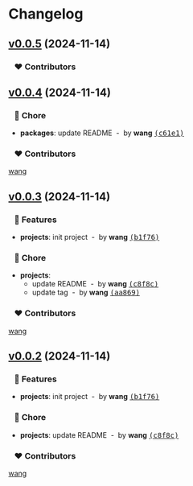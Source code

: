 # Changelog


## [v0.0.5](https://github.com/mufeng889/cli/compare/v0.0.4...v0.0.5) (2024-11-14)

### &nbsp;&nbsp;&nbsp;❤️ Contributors

## [v0.0.4](https://github.com/mufeng889/cli/compare/v0.0.3...v0.0.4) (2024-11-14)

### &nbsp;&nbsp;&nbsp;🏡 Chore

- **packages**: update README &nbsp;-&nbsp; by **wang** [<samp>(c61e1)</samp>](https://github.com/mufeng889/cli/commit/c61e116)

### &nbsp;&nbsp;&nbsp;❤️ Contributors


[wang](mailto:1509326266@qq.com)

## [v0.0.3](https://github.com/mufeng889/cli/compare/undefined...v0.0.3) (2024-11-14)

### &nbsp;&nbsp;&nbsp;🚀 Features

- **projects**: init project &nbsp;-&nbsp; by **wang** [<samp>(b1f76)</samp>](https://github.com/mufeng889/cli/commit/b1f7609)

### &nbsp;&nbsp;&nbsp;🏡 Chore

- **projects**:
  - update README &nbsp;-&nbsp; by **wang** [<samp>(c8f8c)</samp>](https://github.com/mufeng889/cli/commit/c8f8ca1)
  - update tag &nbsp;-&nbsp; by **wang** [<samp>(aa869)</samp>](https://github.com/mufeng889/cli/commit/aa869bc)

### &nbsp;&nbsp;&nbsp;❤️ Contributors


[wang](mailto:1509326266@qq.com)

## [v0.0.2](https://github.com/mufeng889/cli/compare/undefined...v0.0.2) (2024-11-14)

### &nbsp;&nbsp;&nbsp;🚀 Features

- **projects**: init project &nbsp;-&nbsp; by **wang** [<samp>(b1f76)</samp>](https://github.com/mufeng889/cli/commit/b1f7609)

### &nbsp;&nbsp;&nbsp;🏡 Chore

- **projects**: update README &nbsp;-&nbsp; by **wang** [<samp>(c8f8c)</samp>](https://github.com/mufeng889/cli/commit/c8f8ca1)

### &nbsp;&nbsp;&nbsp;❤️ Contributors


[wang](mailto:1509326266@qq.com)

